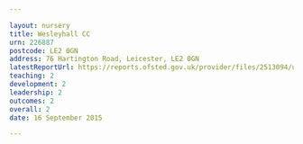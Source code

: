 ```yaml
---

layout: nursery
title: Wesleyhall CC
urn: 226887
postcode: LE2 0GN
address: 76 Hartington Road, Leicester, LE2 0GN
latestReportUrl: https://reports.ofsted.gov.uk/provider/files/2513094/urn/226887.pdf
teaching: 2
development: 2
leadership: 2
outcomes: 2
overall: 2
date: 16 September 2015

---
```

